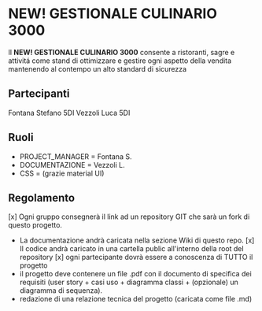 # NEW! GESTIONALE CULINARIO 3000

Il **NEW! GESTIONALE CULINARIO 3000** consente a ristoranti, sagre e attivitá come stand di ottimizzare e gestire ogni aspetto della vendita mantenendo al contempo un alto standard di sicurezza

## Partecipanti
Fontana Stefano 5DI
Vezzoli Luca 5DI

## Ruoli

* PROJECT_MANAGER = Fontana S.
* DOCUMENTAZIONE = Vezzoli L.
* CSS = (grazie material UI)

## Regolamento
[x] Ogni gruppo consegnerà il link ad un repository GIT che sarà un fork di questo progetto.
* La documentazione andrà caricata nella sezione Wiki di questo repo.
[x] Il codice andrà caricato in una cartella public all'interno della root del repository
[x] ogni partecipante dovrà essere a conoscenza di TUTTO il progetto
* il progetto deve contenere un file .pdf con il documento di specifica dei requisiti (user story + casi uso + diagramma classi + (opzionale) un diagramma di sequenza).
* redazione di una relazione tecnica del progetto (caricata come file .md)
